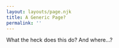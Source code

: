 ```yaml
---
layout: layouts/page.njk
title: A Generic Page?
permalink: ''
---
```

What the heck does this do? And where…?
